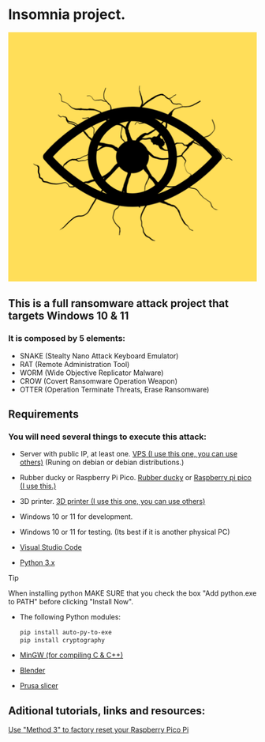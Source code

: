 # **Insomnia** project.
![](Miscellaneous/Images/png/Insomnia.png)

## This is a full ransomware attack project that targets Windows 10 & 11

### It is composed by 5 elements:

-   SNAKE (Stealty Nano Attack Keyboard Emulator)
-   RAT   (Remote Administration Tool)
-   WORM  (Wide Objective Replicator Malware)
-   CROW  (Covert Ransomware Operation Weapon)
-   OTTER (Operation Terminate Threats, Erase Ransomware)

## Requirements

### You will need several things to execute this attack:

-   Server with public IP, at least one.    [VPS (I use this one, you can use others)](https://pq.hosting/en/) (Runing on debian or debian distributions.) 

-   Rubber ducky or Raspberry Pi Pico.      [Rubber ducky](https://shop.hak5.org/products/usb-rubber-ducky) or [Raspberry pi pico (I use this.)](https://www.raspberrypi.com/products/raspberry-pi-pico/)  

-   3D printer.                             [3D printer (I use this one, you can use others)](https://store.creality.com/eu/products/ender-3-v3-ke-3d-printer)

-   Windows 10 or 11 for development.

-   Windows 10 or 11 for testing. (Its best if it is another physical PC)

-   [Visual Studio Code](https://code.visualstudio.com/download) 

-   [Python 3.x](https://www.python.org/downloads/)

> [!TIP]
> When installing python MAKE SURE that you check the box "Add python.exe to PATH" before clicking "Install Now".

-   The following Python modules:
    ```
    pip install auto-py-to-exe
    pip install cryptography

    ```


-   [MinGW (for compiling C & C++)](https://sourceforge.net/projects/mingw/)

-   [Blender](https://www.blender.org/download/)

-   [Prusa slicer](https://www.prusa3d.com/en/page/prusaslicer_424/)


## Aditional tutorials, links and resources:

[Use "Method 3" to factory reset your Raspberry Pico Pi](https://electrocredible.com/how-to-reset-raspberry-pi-pico-w/)


